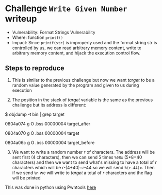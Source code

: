 # Challenge `Write Given Number` writeup

- Vulnerability: Format Strings Vulnerability
- Where: function `printf()`
- Impact: Since `printf(str)` is improperly used and the format string str is controlled by us, we can read arbitrary memory content, write to arbitrary memory content, and hijack the execution control flow.


## Steps to reproduce

1. This is similar to the previous challenge but now we want *target* to be a random value generated by the program and given to us during execution

2. The position in the stack of *target* variable is the same as the previous challenge but its address is different:

\$ objdump -t bin | grep target

0804a074 g     O .bss   00000004              target_after

0804a070 g     O .bss   00000004              target

0804a06c g     O .bss   00000004              target_before

3. We want to write a random number *r* of characters. The address will be sent first (4 characters), then we can send 5 times `%08x` (5\*8=40 characters) and then we want to send what's missing to have a total of *r* characters which will be *r*-(4+40)=*r*-44 so we will send `%(r-44)x`. Then if we send `%n` we will write to *target* a total of *r* characters and the flag will be printed

This was done in python using Pwntools [here](https://gitlab.rnl.tecnico.ulisboa.pt/ssof2223/writeups/ist193342/-/blob/master/lab7/write_given_number.py)



